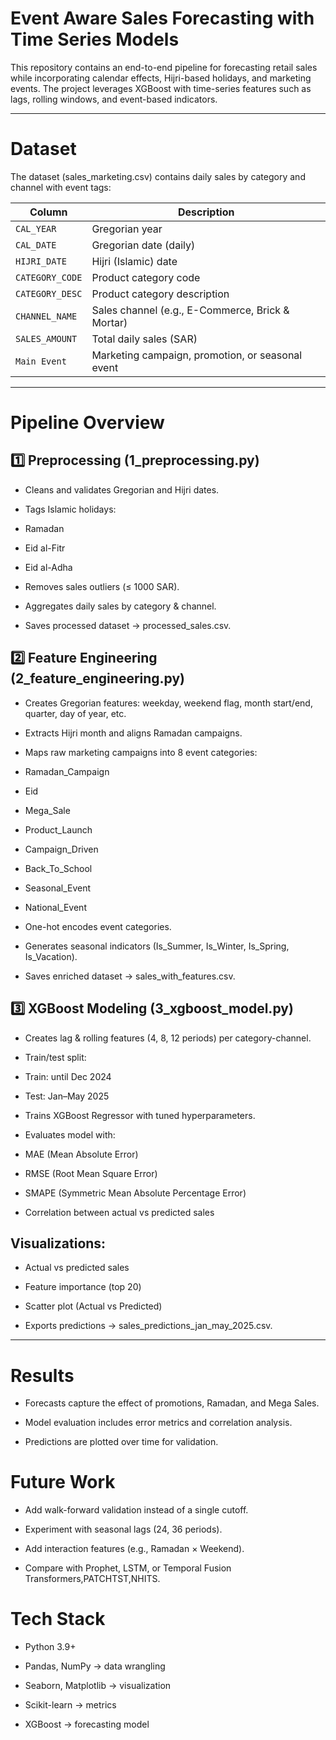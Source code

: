 # Event Aware Sales Forecasting with Time Series Models
This repository contains an end-to-end pipeline for forecasting retail sales while incorporating calendar effects, Hijri-based holidays, and marketing events. The project leverages XGBoost with time-series features such as lags, rolling windows, and event-based indicators.

---

# Dataset

The dataset (sales_marketing.csv) contains daily sales by category and channel with event tags:

| Column          | Description                                      |
| --------------- | ------------------------------------------------ |
| `CAL_YEAR`      | Gregorian year                                   |
| `CAL_DATE`      | Gregorian date (daily)                           |
| `HIJRI_DATE`    | Hijri (Islamic) date                             |
| `CATEGORY_CODE` | Product category code                            |
| `CATEGORY_DESC` | Product category description                     |
| `CHANNEL_NAME`  | Sales channel (e.g., E-Commerce, Brick & Mortar) |
| `SALES_AMOUNT`  | Total daily sales (SAR)                          |
| `Main Event`    | Marketing campaign, promotion, or seasonal event |

---

#  Pipeline Overview
## 1️⃣ Preprocessing (1_preprocessing.py)

- Cleans and validates Gregorian and Hijri dates.

- Tags Islamic holidays:

- Ramadan

- Eid al-Fitr

- Eid al-Adha

- Removes sales outliers (≤ 1000 SAR).

- Aggregates daily sales by category & channel.

- Saves processed dataset → processed_sales.csv.


## 2️⃣ Feature Engineering (2_feature_engineering.py)

- Creates Gregorian features: weekday, weekend flag, month start/end, quarter, day of year, etc.

- Extracts Hijri month and aligns Ramadan campaigns.

- Maps raw marketing campaigns into 8 event categories:

- Ramadan_Campaign

- Eid

- Mega_Sale

- Product_Launch

- Campaign_Driven

- Back_To_School

- Seasonal_Event

- National_Event

- One-hot encodes event categories.

- Generates seasonal indicators (Is_Summer, Is_Winter, Is_Spring, Is_Vacation).

- Saves enriched dataset → sales_with_features.csv.


## 3️⃣ XGBoost Modeling (3_xgboost_model.py)

- Creates lag & rolling features (4, 8, 12 periods) per category-channel.

- Train/test split:

- Train: until Dec 2024

- Test: Jan–May 2025

- Trains XGBoost Regressor with tuned hyperparameters.

- Evaluates model with:

- MAE (Mean Absolute Error)

- RMSE (Root Mean Square Error)

- SMAPE (Symmetric Mean Absolute Percentage Error)

- Correlation between actual vs predicted sales

## Visualizations:

- Actual vs predicted sales

- Feature importance (top 20)

- Scatter plot (Actual vs Predicted)

- Exports predictions → sales_predictions_jan_may_2025.csv.

---

# Results

- Forecasts capture the effect of promotions, Ramadan, and Mega Sales.

- Model evaluation includes error metrics and correlation analysis.

- Predictions are plotted over time for validation.


# Future Work

- Add walk-forward validation instead of a single cutoff.

- Experiment with seasonal lags (24, 36 periods).

- Add interaction features (e.g., Ramadan × Weekend).

- Compare with Prophet, LSTM, or Temporal Fusion Transformers,PATCHTST,NHITS.

# Tech Stack

- Python 3.9+

- Pandas, NumPy → data wrangling

- Seaborn, Matplotlib → visualization

- Scikit-learn → metrics

- XGBoost → forecasting model
